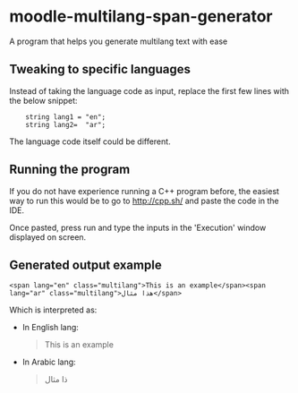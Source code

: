 # moodle-multilang-span-generator
A program that helps you generate multilang text with ease

Tweaking to specific languages
------------------------------
Instead of taking the language code as input, replace the first few lines with the below snippet:
```
    string lang1 = "en";
    string lang2=  "ar";
```
The language code itself could be different.

Running the program
-------------------
If you do not have experience running a C++ program before, the easiest way to run this would be to go to http://cpp.sh/ and paste the code in the IDE.

Once pasted, press run and type the inputs in the 'Execution' window displayed on screen. 

Generated output example
-------------------------
```
<span lang="en" class="multilang">This is an example</span><span lang="ar" class="multilang">هذا مثال</span>
```

Which is interpreted as:
- In English lang: 
    > This is an example 
- In Arabic lang:
    > ذا مثال